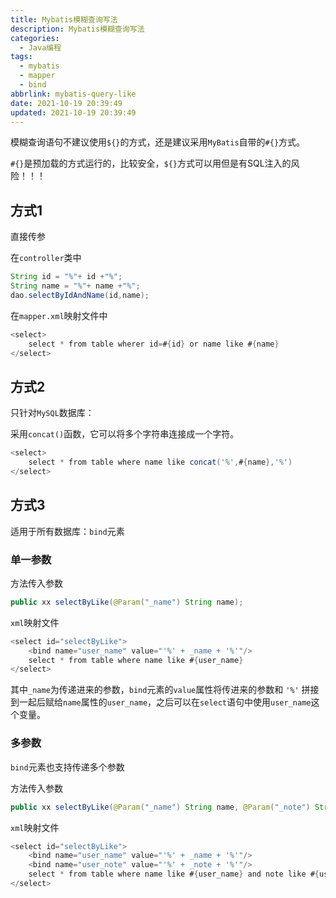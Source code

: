 ```yaml
---
title: Mybatis模糊查询写法
description: Mybatis模糊查询写法
categories:
  - Java编程
tags:
  - mybatis
  - mapper
  - bind
abbrlink: mybatis-query-like
date: 2021-10-19 20:39:49
updated: 2021-10-19 20:39:49
---
```


模糊查询语句不建议使用`${}`的方式，还是建议采用`MyBatis`自带的`#{}`方式。

`#{}`是预加载的方式运行的，比较安全，`${}`方式可以用但是有SQL注入的风险！！！

## 方式1

直接传参

在`controller`类中

```Java
String id = "%"+ id +"%";
String name = "%"+ name +"%";
dao.selectByIdAndName(id,name);
```

在`mapper.xml`映射文件中

```Java
<select>
    select * from table wherer id=#{id} or name like #{name}
</select>
```

## 方式2

只针对`MySQL`数据库：

采用`concat()`函数，它可以将多个字符串连接成一个字符。

```Java
<select>
    select * from table where name like concat('%',#{name},'%')
</select>
```

## 方式3

适用于所有数据库：`bind`元素

### 单一参数

方法传入参数

```Java
public xx selectByLike(@Param("_name") String name);
```

`xml`映射文件

```Java
<select id="selectByLike">
    <bind name="user_name" value="'%' + _name + '%'"/>
    select * from table where name like #{user_name}
</select>
```

其中`_name`为传递进来的参数，`bind`元素的`value`属性将传进来的参数和 `'%'` 拼接到一起后赋给`name`属性的`user_name`，之后可以在`select`语句中使用`user_name`这个变量。

### 多参数

`bind`元素也支持传递多个参数

方法传入参数

```Java
public xx selectByLike(@Param("_name") String name, @Param("_note") String note);
```

`xml`映射文件

```Java
<select id="selectByLike">
    <bind name="user_name" value="'%' + _name + '%'"/>
    <bind name="user_note" value="'%' + _note + '%'"/>
    select * from table where name like #{user_name} and note like #{user_note}
</select>
```
